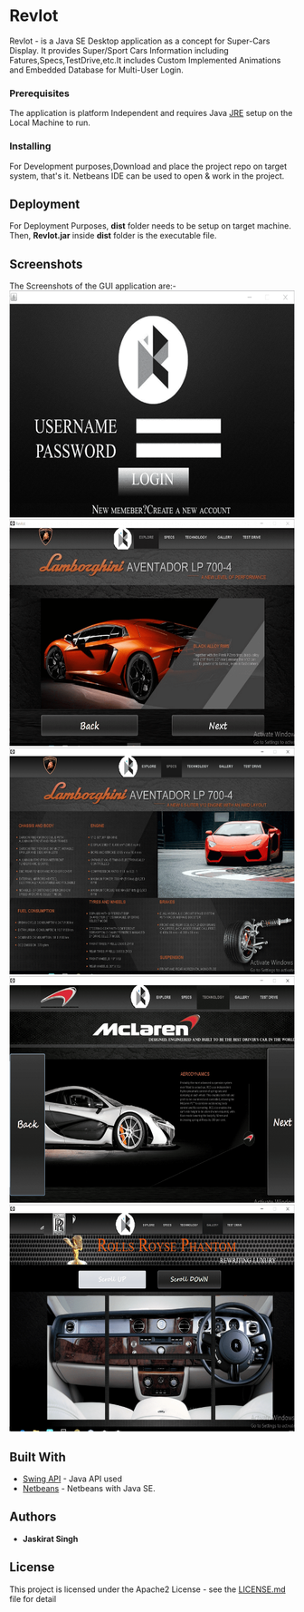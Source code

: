 # Revlot
Revlot - is a Java SE Desktop application as a concept for Super-Cars Display. It provides Super/Sport Cars Information including Fatures,Specs,TestDrive,etc.It includes Custom Implemented Animations and Embedded Database for Multi-User Login.

### Prerequisites

The application is platform Independent and requires Java [JRE](https://docs.oracle.com/goldengate/1212/gg-winux/GDRAD/java.htm#BGBFJHAB) setup on the Local Machine to run.

### Installing

For Development purposes,Download and place the project repo on target system, that's it. Netbeans IDE can be used to open & work in the project.

## Deployment

For Deployment Purposes, **dist** folder needs to be setup on target machine. Then, **Revlot.jar** inside **dist** folder is the executable file.

## Screenshots

The Screenshots of the GUI application are:-
<img src = "screenshots/login.png" alt="Login Page View" width = 800px height = 400px>
<img src = "screenshots/lambo1.png" alt="Lambo Explore Page View" width = 800px height = 400px>
<img src = "screenshots/lambo2.png" alt="Lambo Specs Page View" width = 800px height = 400px>
<img src = "screenshots/mclaren1.png" alt="McLaren Tech Page View" width = 800px height = 400px>
<img src = "screenshots/rolls2.png" alt="RollsRoyce Gallery Page View" width = 800px height = 400px>

## Built With

* [Swing API](https://docs.oracle.com/javase/8/docs/technotes/guides/swing/index.html) - Java API used
* [Netbeans](https://www.oracle.com/technetwork/java/javase/downloads/jdk-netbeans-jsp-3413139-esa.html) - Netbeans with Java SE.

## Authors

 * **Jaskirat Singh**

## License

This project is licensed under the Apache2 License - see the [LICENSE.md](LICENSE) file for detail

